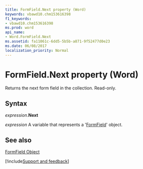 ```yaml
---
title: FormField.Next property (Word)
keywords: vbawd10.chm153616398
f1_keywords:
- vbawd10.chm153616398
ms.prod: word
api_name:
- Word.FormField.Next
ms.assetid: fa11061c-6dd5-5b5b-a871-9f52477d0e23
ms.date: 06/08/2017
localization_priority: Normal
---
```



# FormField.Next property (Word)

Returns the next form field in the collection. Read-only.


## Syntax

_expression_.**Next**

 _expression_ A variable that represents a '[FormField](Word.FormField.md)' object.


## See also


[FormField Object](Word.FormField.md)

[!include[Support and feedback](~/includes/feedback-boilerplate.md)]